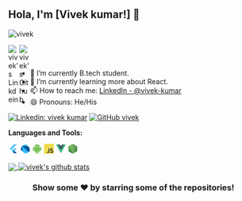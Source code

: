 ## Hola, I'm [Vivek kumar!] 👋

<p align="left"> <img src="https://komarev.com/ghpvc/?username=vivek880490&label=Views&color=blue&style=plastic" alt="vivek" /> </p>


<a href="https://linkedin.com/in/vivek-kumar-75672518a">
  <img align="left" alt="vivek's Linkdein" width="22px" src="https://cdn.jsdelivr.net/npm/simple-icons@v3/icons/linkedin.svg" />
</a>
<a href="https://github.com/vivek880490">
  <img align="left" alt="vivek's Github" width="22px" src="https://cdn.jsdelivr.net/npm/simple-icons@v3/icons/github.svg" />
</a>
<br/>
<br/>


- 🔭 I’m currently B.tech student.
- 🌱 I’m currently learning more about React.
- 📫 How to reach me: [LinkedIn - @vivek-kumar](https://linkedin.com/in/vivek-kumar-75672518a)
- 😄 Pronouns: He/His
<!-- ⚡ Fun fact: I spend almost 12 hours listening to songs every day.-->


[![Linkedin: vivek kumar](https://img.shields.io/badge/-imthepk-blue?style=flat-square&logo=Linkedin&logoColor=white&link=https://linkedin.com/in/vivek-kumar-75672518a)](https://linkedin.com/in/vivek-kumar-75672518a)
[![GitHub vivek](https://img.shields.io/github/followers/vivek880490?label=follow&style=social)](https://github.com/vivek880490)

**Languages and Tools:**  

<code><img height="20" src="https://raw.githubusercontent.com/github/explore/80688e429a7d4ef2fca1e82350fe8e3517d3494d/topics/flutter/flutter.png"></code>
<code><img height="20" src="https://raw.githubusercontent.com/github/explore/80688e429a7d4ef2fca1e82350fe8e3517d3494d/topics/dart/dart.png"></code>
<code><img height="20" src="https://raw.githubusercontent.com/github/explore/80688e429a7d4ef2fca1e82350fe8e3517d3494d/topics/android/android.png"></code>
<code><img height="20" src="https://raw.githubusercontent.com/github/explore/80688e429a7d4ef2fca1e82350fe8e3517d3494d/topics/javascript/javascript.png"></code>
<code><img height="20" src="https://raw.githubusercontent.com/github/explore/80688e429a7d4ef2fca1e82350fe8e3517d3494d/topics/vue/vue.png"></code>
<code><img height="20" src="https://raw.githubusercontent.com/github/explore/80688e429a7d4ef2fca1e82350fe8e3517d3494d/topics/nodejs/nodejs.png"></code>    

<a href="https://github.com/vivek880490">
  <img align="center" src="https://github-readme-stats.vercel.app/api/top-langs/?username=vivek880490&theme=light&hide_langs_below=1" />
</a>
<a href="https://github.com/vivek880490">
 <img align="center" src="https://github-readme-stats.vercel.app/api?username=vivek880490&show_icons=true&theme=light&line_height=27" alt="vivek's github stats"/>
</a>

<div align="center">

### Show some ❤️ by starring some of the repositories!

</div>

